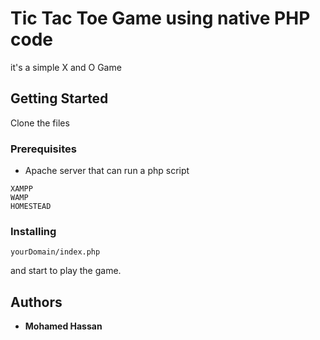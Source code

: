 # Tic Tac Toe Game using native PHP code

it's a simple X and O Game

## Getting Started

Clone the files 

### Prerequisites

- Apache server that can run a php script

```
XAMPP 
WAMP
HOMESTEAD
```

### Installing


```
yourDomain/index.php
```

and start to play the game.

## Authors

* **Mohamed Hassan**
